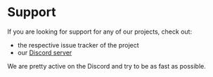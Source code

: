# **Support**

If you are looking for support for any of our projects, check out:

- the respective issue tracker of the project
- our [Discord server][discord]

We are pretty active on the Discord and try to be as fast as possible.

<!-- Links -->
[discord]: https://discord.gg/3JuHDm8
